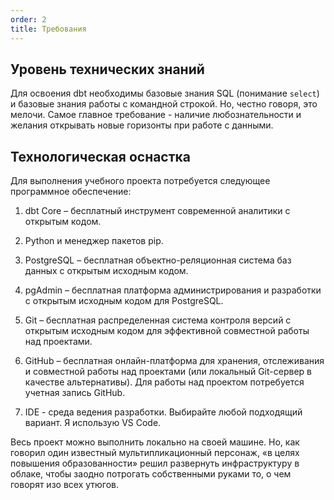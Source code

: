 ```yaml
---
order: 2
title: Требования
---
```


## **Уровень технических знаний**

Для освоения dbt необходимы базовые знания SQL (понимание `select`) и базовые знания работы с командной строкой. Но, честно говоря, это мелочи. Самое главное требование - наличие любознательности и желания открывать новые горизонты при работе с данными.

## **Технологическая оснастка**

Для выполнения учебного проекта потребуется следующее программное обеспечение:

1. dbt Core – бесплатный инструмент современной аналитики с открытым кодом.

2. Python и менеджер пакетов pip.

3. PostgreSQL – бесплатная объектно-реляционная система баз данных с открытым исходным кодом.

4. pgAdmin – бесплатная платформа администрирования и разработки с открытым исходным кодом для PostgreSQL.

5. Git – бесплатная распределенная система контроля версий с открытым исходным кодом для эффективной совместной работы над проектами.

6. GitHub – бесплатная онлайн-платформа для хранения, отслеживания и совместной работы над проектами (или локальный Git-сервер в качестве альтернативы). Для работы над проектом потребуется учетная запись GitHub.

7. IDE - среда ведения разработки. Выбирайте любой подходящий вариант. Я использую VS Code.

<note type="lab" title="Примечание">

Весь проект можно выполнить локально на своей машине. Но, как говорил один известный мультипликационный персонаж, «в целях повышения образованности» решил развернуть инфраструктуру в облаке, чтобы заодно потрогать собственными руками то, о чем говорят изо всех утюгов.

</note>